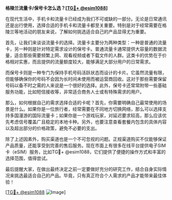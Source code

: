 **格陵兰流量卡/保号卡怎么选？[[TG💪+ @esim1088](https://t.me/s/esim1088)]**

在现代生活中，手机卡和流量卡已经成为我们不可或缺的一部分。无论是日常通讯还是出行使用，选择合适的手机卡和流量卡都至关重要。特别是对于经常需要在格陵兰等地活动的朋友来说，了解如何挑选适合自己的产品显得尤为重要。

首先，让我们来谈谈流量卡的选择。流量卡主要分为两种类型：一种是普通的流量卡，另一种则是针对特定需求设计的保号卡。普通流量卡通常提供大容量的数据流量，适合那些需要频繁上网、观看视频或者下载文件的人群。这类卡的优势在于价格相对实惠，而且提供的流量额度较大，能够满足大部分用户的日常需求。

而保号卡则是一种专门为保持手机号码活跃状态而设计的卡片。它虽然流量有限，但能够确保你的号码不会因为长时间未使用而被运营商回收。这对于那些需要保留号码以备不时之需的人来说是一个很好的选择。此外，保号卡还常常附带一些基础服务功能，比如短信接收等，非常适合商务人士或有特殊需求的用户。

那么，如何根据自己的需求选择合适的卡呢？首先，你需要明确自己最常使用的场景是什么。如果你是一位旅行者，经常需要在不同地方切换网络，那么可以选择支持多国漫游的国际流量卡；如果你是一个游戏玩家，对延迟要求较高，那么应该优先考虑信号覆盖广且稳定的本地卡种。另外，也要注意查看套餐内包含的具体内容以及超出部分的价格政策，避免不必要的支出。

除了上述因素外，购买渠道也是一个不可忽视的问题。正规渠道购买不仅能够保证产品质量，还能享受到完善的售后服务。现在市面上有很多在线平台提供电子SIM卡（eSIM）服务，比如TG💪+ @esim1088，它们提供了便捷的操作方式和丰富的选择范围，值得尝试。

最后提醒大家，在做出最终决定之前一定要做好充分的研究工作，结合自身实际情况来挑选最适合自己的产品。毕竟，只有真正符合个人需求的产品才能带来最佳体验！

[[TG💪+ @esim1088](https://t.me/s/esim1088) ![Image](https://i.postimg.cc/4NQfJmqS/Snipaste-2025-05-13-00-14-12.png)]